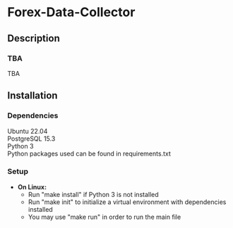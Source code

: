 # Forex-Data-Collector

## Description
### TBA
TBA

## Installation
### Dependencies
Ubuntu 22.04 \
PostgreSQL 15.3 \
Python 3 \
Python packages used can be found in requirements.txt 
### Setup
* __On Linux:__
  - Run "make install" if Python 3 is not installed
  - Run "make init" to initialize a virtual environment with dependencies installed
  - You may use "make run" in order to run the main file
